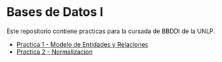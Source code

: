 Bases de Datos I
================

Este repositorio contiene practicas para la cursada de BBDDI de la UNLP.


- [Practica 1 - Modelo de Entidades y Relaciones](tp1_modelos_entidad_relacion.md)
- [Practica 2 - Normalizacion](tp2_normalizacion.md)

